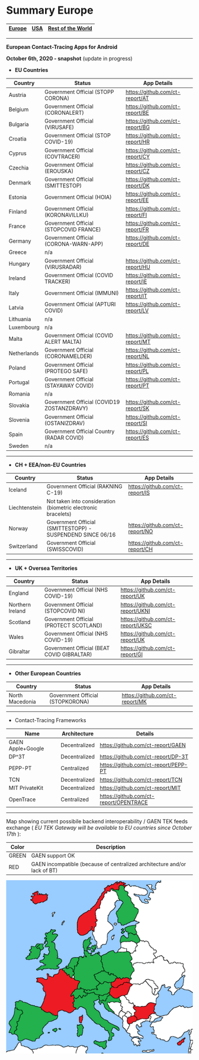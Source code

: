 # Summary Europe


[Europe](https://github.com/ct-report/summary/blob/master/Europe.md) | [USA](https://github.com/ct-report/summary/blob/master/USA.md) | [Rest of the World](https://github.com/ct-report/summary/blob/master/ROTW.md)
-----|------|-----

-------------------------------------

**European Contact-Tracing Apps for Android**

**October 6th, 2020 - snapshot** (update in progress)

- **EU Countries**

Country | Status | App Details
--------|--------|------------
Austria | Government Official (STOPP CORONA) | https://github.com/ct-report/AT
Belgium | Government Official (CORONALERT) | https://github.com/ct-report/BE
Bulgaria | Government Official (VIRUSAFE) | https://github.com/ct-report/BG
Croatia | Government Official (STOP COVID-19) | https://github.com/ct-report/HR |
Cyprus | Government Official (COVTRACER) | https://github.com/ct-report/CY
Czechia | Government Official (EROUSKA) | https://github.com/ct-report/CZ
Denmark | Government Official (SMITTESTOP) | https://github.com/ct-report/DK
Estonia | Government Official (HOIA) | https://github.com/ct-report/EE |
Finland | Government Official (KORONAVILLKU) | https://github.com/ct-report/FI
France | Government Official (STOPCOVID FRANCE) | https://github.com/ct-report/FR
Germany | Government Official (CORONA-WARN-APP) | https://github.com/ct-report/DE
Greece | n/a |
Hungary | Government Official (VIRUSRADAR) | https://github.com/ct-report/HU
Ireland | Government Official (COVID TRACKER) | https://github.com/ct-report/IE
Italy | Government Official (IMMUNI) | https://github.com/ct-report/IT
Latvia | Government Official (APTURI COVID) | https://github.com/ct-report/LV
Lithuania | n/a |
Luxembourg | n/a |
Malta | Government Official (COVID ALERT MALTA) | https://github.com/ct-report/MT
Netherlands | Government Official (CORONAMELDER) | https://github.com/ct-report/NL
Poland | Government Official (PROTEGO SAFE) | https://github.com/ct-report/PL
Portugal | Government Official (STAYAWAY COVID) | https://github.com/ct-report/PT
Romania | n/a |
Slovakia | Government Official (COVID19 ZOSTANZDRAVY) | https://github.com/ct-report/SK
Slovenia | Government Official (OSTANIZDRAV) | https://github.com/ct-report/SI
Spain | Government Official Country (RADAR COVID) | https://github.com/ct-report/ES
Sweden | n/a |

-------------------------------------

- **CH + EEA/non-EU Countries**

Country | Status | App Details
--------|--------|------------
Iceland | Government Official (RAKNING C-19) | https://github.com/ct-report/IS
Liechtenstein | Not taken into consideration (biometric electronic bracelets) |
Norway | Government Official (SMITTESTOPP) - SUSPENDEND SINCE 06/16 | https://github.com/ct-report/NO
Switzerland | Government Official (SWISSCOVID) | https://github.com/ct-report/CH

-------------------------------------

- **UK + Oversea Territories**

Country | Status | App Details
--------|--------|------------
England | Government Official (NHS COVID-19) | https://github.com/ct-report/UK
Northern Ireland | Government Official (STOPCOVID NI) | https://github.com/ct-report/UKNI
Scotland | Government Official (PROTECT SCOTLAND) | https://github.com/ct-report/UKSC
Wales | Government Official (NHS COVID-19) | https://github.com/ct-report/UK
Gibraltar | Government Official (BEAT COVID GIBRALTAR) | https://github.com/ct-report/GI

-------------------------------------

- **Other European Countries**

Country | Status | App Details
--------|--------|------------
North Macedonia | Government Official (STOPKORONA) | https://github.com/ct-report/MK

-------------------------------

- Contact-Tracing Frameworks

Name | Architecture | Details
-----|--------------|--------
GAEN Apple+Google | Decentralized | https://github.com/ct-report/GAEN
DP^3T | Decentralized | https://github.com/ct-report/DP-3T
PEPP-PT | Centralized | https://github.com/ct-report/PEPP-PT
TCN | Decentralized | https://github.com/ct-report/TCN
MIT PrivateKit | Decentralized | https://github.com/ct-report/MIT
OpenTrace | Centralized | https://github.com/ct-report/OPENTRACE

-------------------------------

Map showing current possibile backend interoperability / GAEN TEK feeds exchange ( _EU TEK Gateway will be available to EU countries since October 17th_ ):

Color | Description
------|------------
GREEN | GAEN support OK
RED | GAEN incompatible (because of centralized architecture and/or lack of BT)

![](20201006_Europe_Map.png)
